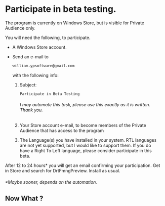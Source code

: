 # Participate in beta testing.

The program is currently on Windows Store, but is visible for Private Audience only.

You will need the following, to participate.

- A Windows Store account.

- Send  an e-mail to 

  ```html
  william.ypsoftware@gmail.com
  ```

  with the following info:

  1. Subject: 

     ```
     Participate in Beta Testing
     ```

     ###### I may automate this task, please use this exactly as it is written. Thank you.

  2. Your Store account e-mail, to become members of the Private Audience that has access to the program

  3. The Language(s) you have installed in your system. RTL languages are not yet supported, but I would like to support them. If you do have a Right To Left language, please consider participate in this beta.

After 12 to 24 hours* you will get an email confirming your participation. Get in Store and search for DrtFmngPreview. Install as usual.

###### *Maybe sooner, depends on the automation.

## Now What ?

